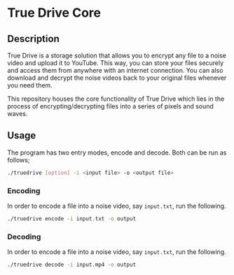 # True Drive Core

## Description
True Drive is a storage solution that allows you to encrypt any file to a noise video and upload it to YouTube. This way, you can store your files securely and access them from anywhere with an internet connection. You can also download and decrypt the noise videos back to your original files whenever you need them.

This repository houses the core functionality of True Drive which lies in the process of encrypting/decrypting files into a series of pixels and sound waves.

## Usage

The program has two entry modes, encode and decode. Both can be run as follows;

```sh
./truedrive [option] -i <input file> -o <output file>
```

### Encoding
In order to encode a file into a noise video, say `input.txt`, run the following.

```sh
./truedrive encode -i input.txt -o output
```

### Decoding
In order to encode a file into a noise video, say `input.txt`, run the following.

```sh
./truedrive decode -i input.mp4 -o output
```
